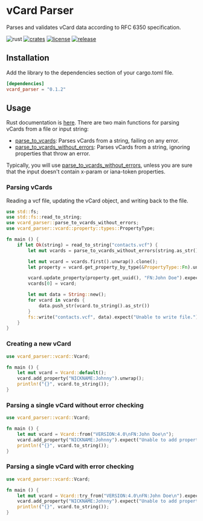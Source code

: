 # vCard Parser

Parses and validates vCard data according to RFC 6350 specification.

![rust](https://github.com/kenianbei/vcard_parser/actions/workflows/rust.yml/badge.svg)
[![crates](https://img.shields.io/crates/v/vcard_parser.svg)](https://crates.io/crates/vcard_parser)
[![license](https://shields.io/badge/license-MIT-%23373737)](https://github.com/kenianbei/vcard_parser/blob/main/LICENSE)
[![release](https://img.shields.io/github/v/release/kenianbei/vcard_parser)](https://github.com/kenianbei/vcard_parser/tags)

## Installation

Add the library to the dependencies section of your cargo.toml file.

```toml
[dependencies]
vcard_parser = "0.1.2"
```

## Usage

Rust documentation is [here](https://docs.rs/vcard_parser/latest/vcard_parser). There are two main functions for parsing vCards from a file or input string:

* [parse_to_vcards](https://docs.rs/vcard_parser/latest/vcard_parser/fn.parse_to_vcards.html): Parses vCards from a string, failing on any error.
* [parse_to_vcards_without_errors](https://docs.rs/vcard_parser/latest/vcard_parser/fn.parse_to_vcards_without_errors.html): Parses vCards from a string, ignoring properties that throw an error.

Typically, you will use [parse_to_vcards_without_errors](https://docs.rs/vcard_parser/latest/vcard_parser/fn.parse_to_vcards_without_errors.html), unless you are sure that the input doesn't contain x-param or iana-token properties.

### Parsing vCards

Reading a vcf file, updating the vCard object, and writing back to the file.

```rust
use std::fs;
use std::fs::read_to_string;
use vcard_parser::parse_to_vcards_without_errors;
use vcard_parser::vcard::property::types::PropertyType;

fn main () {
    if let Ok(string) = read_to_string("contacts.vcf") {
        let mut vcards = parse_to_vcards_without_errors(string.as_str());

        let mut vcard = vcards.first().unwrap().clone();
        let property = vcard.get_property_by_type(&PropertyType::Fn).unwrap();

        vcard.update_property(property.get_uuid(), "FN:John Doe").expect("Unable to update property.");
        vcards[0] = vcard;

        let mut data = String::new();
        for vcard in vcards {
            data.push_str(vcard.to_string().as_str())
        }
        fs::write("contacts.vcf", data).expect("Unable to write file.");
    }
}
```

### Creating a new vCard

```rust
use vcard_parser::vcard::Vcard;

fn main () {
    let mut vcard = Vcard::default();
    vcard.add_property("NICKNAME:Johnny").unwrap();
    println!("{}", vcard.to_string());
}
```

### Parsing a single vCard without error checking

```rust
use vcard_parser::vcard::Vcard;

fn main () {
    let mut vcard = Vcard::from("VERSION:4.0\nFN:John Doe\n");
    vcard.add_property("NICKNAME:Johnny").expect("Unable to add property.");
    println!("{}", vcard.to_string());
}
```

### Parsing a single vCard with error checking

```rust
use vcard_parser::vcard::Vcard;

fn main () {
    let mut vcard = Vcard::try_from("VERSION:4.0\nFN:John Doe\n").expect("Unable to parse input.");
    vcard.add_property("NICKNAME:Johnny").expect("Unable to add property.");
    println!("{}", vcard.to_string());
}
```
